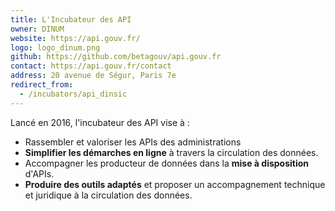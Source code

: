 ```yaml
---
title: L'Incubateur des API
owner: DINUM
website: https://api.gouv.fr/
logo: logo_dinum.png
github: https://github.com/betagouv/api.gouv.fr
contact: https://api.gouv.fr/contact
address: 20 avenue de Ségur, Paris 7e
redirect_from:
  - /incubators/api_dinsic
---
```


Lancé en 2016, l'incubateur des API vise à :
* Rassembler et valoriser les APIs des administrations
* **Simplifier les démarches en ligne** à travers la circulation des données.
* Accompagner les producteur de données dans la **mise à disposition** d'APIs.
* **Produire des outils adaptés** et proposer un accompagnement technique et juridique à la circulation des données.

